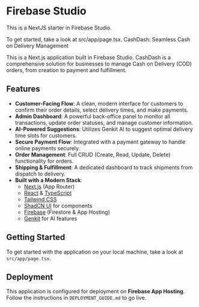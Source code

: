 
# Firebase Studio

This is a NextJS starter in Firebase Studio.

To get started, take a look at src/app/page.tsx.
CashDash: Seamless Cash on Delivery Management

This is a Next.js application built in Firebase Studio. CashDash is a comprehensive solution for businesses to manage Cash on Delivery (COD) orders, from creation to payment and fulfillment.

## Features

- **Customer-Facing Flow**: A clean, modern interface for customers to confirm their order details, select delivery times, and make payments.
- **Admin Dashboard**: A powerful back-office panel to monitor all transactions, update order statuses, and manage customer information.
- **AI-Powered Suggestions**: Utilizes Genkit AI to suggest optimal delivery time slots for customers.
- **Secure Payment Flow**: Integrated with a payment gateway to handle online payments securely.
- **Order Management**: Full CRUD (Create, Read, Update, Delete) functionality for orders.
- **Shipping & Fulfillment**: A dedicated dashboard to track shipments from dispatch to delivery.
- **Built with a Modern Stack**:
  - [Next.js](https://nextjs.org/) (App Router)
  - [React](https://reactjs.org/) & [TypeScript](https://www.typescriptlang.org/)
  - [Tailwind CSS](https://tailwindcss.com/)
  - [ShadCN UI](https://ui.shadcn.com/) for components
  - [Firebase](https://firebase.google.com/) (Firestore & App Hosting)
  - [Genkit](https://firebase.google.com/docs/genkit) for AI features

## Getting Started

To get started with the application on your local machine, take a look at `src/app/page.tsx`.

## Deployment

This application is configured for deployment on **Firebase App Hosting**. Follow the instructions in `DEPLOYMENT_GUIDE.md` to go live.
